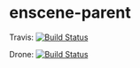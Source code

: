 enscene-parent
=======
Travis: [![Build Status](https://travis-ci.org/apoupard/enscene-parent.svg?branch=master)](https://travis-ci.org/apoupard/enscene-parent)


Drone: [![Build Status](https://drone.io/github.com/apoupard/enscene-parent/status.png)](https://drone.io/github.com/apoupard/enscene-parent/latest)
